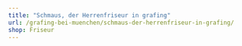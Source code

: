 ```yaml
---
title: "Schmaus, der Herrenfriseur in grafing"
url: /grafing-bei-muenchen/schmaus-der-herrenfriseur-in-grafing/
shop: Friseur
---
```

